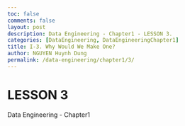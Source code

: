 ```yaml
---
toc: false
comments: false
layout: post
description: Data Engineering - Chapter1 - LESSON 3.
categories: [DataEngineering, DataEngineeringChapter1]
title: I-3. Why Would We Make One?
author: NGUYEN Huynh Dung
permalink: /data-engineering/chapter1/3/
---
```


# LESSON 3
Data Engineering - Chapter1




